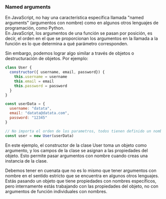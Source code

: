 ### Named arguments

En JavaScript, no hay una característica específica llamada "named arguments" (argumentos con nombre) como en algunos otros lenguajes de programación, como Python.  
En JavaScript, los argumentos de una función se pasan por posición, es decir, el orden en el que se proporcionan los argumentos en la llamada a la función es lo que determina a qué parámetro corresponden.

Sin embargo, podemos lograr algo similar a través de objetos o destructuración de objetos. Por ejemplo:

```javascript
class User {
  constructor({ username, email, password}) {
    this.username = username
    this.email = email
    this.password = password
  }
}

const userData = {
  username: "datata", 
  email: "datata@datata.com", 
  password: "12345"
}

// No importa el orden de los parametros, todos tienen definido un nombre
const user = new User(userData)
```

En este ejemplo, el constructor de la clase User toma un objeto como argumento, y los campos de la clase se asignan a las propiedades del objeto. Esto permite pasar argumentos con nombre cuando creas una instancia de la clase.

Debemos tener en cuenata que no es lo mismo que tener argumentos con nombre en el sentido estricto que se encuentra en algunos otros lenguajes. Estás pasando un objeto que tiene propiedades con nombres específicos, pero internamente estás trabajando con las propiedades del objeto, no con argumentos de función individuales con nombres.